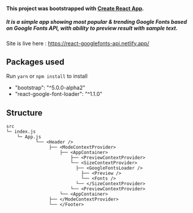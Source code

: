#### This project was bootstrapped with [Create React App](https://github.com/facebook/create-react-app).

##### It is a simple app showing most popular & trending Google Fonts based on Google Fonts API, with ability to preview result with sample text.

Site is live here : https://react-googlefonts-api.netlify.app/

## Packages used

Run `yarn` or `npm install` to install

- "bootstrap": "^5.0.0-alpha2"
- "react-google-font-loader": "^1.1.0"

## Structure

```
src
└─ index.js
    └─ App.js
           └── <Header />
                ├── <ModeContextProvider>
                    ├── <AppContainer>
                        ├── <PreviewContextProvider>
                        └── <SizeContextProvider>
                          ├── <GoogleFontsLoader />
                            ├── <Preview />
                            └── <Fonts />
                          └── </SizeContextProvider>
                        └── <PreviewContextProvider>
                    └── <AppContainer>
                ├── </ModeContextProvider>
                └── </Footer>             
                    
```
